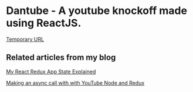 # Dantube - A youtube knockoff made using ReactJS.

[Temporary URL](http://dantube.s3-website-us-east-1.amazonaws.com/)

## Related articles from my blog
[My React Redux App State Explained](http://danielmiller.blog/my-react-redux-app-state-explained/)

[Making an async call with with YouTube Node and Redux](http://danielmiller.blog/making-an-async-call-with-youtube-node-and-redux/)



